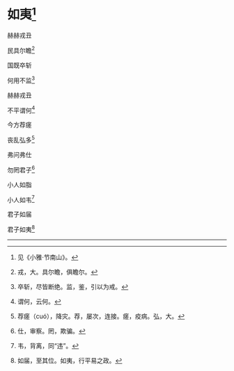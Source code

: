    

# 如夷[^1]

赫赫戎丑

民具尔瞻[^2]

国既卒斩

何用不监[^3]

赫赫戎丑

不平谓何[^4]

今方荐瘥

丧乱弘多[^5]

弗问弗仕

勿罔君子[^6]

小人如脂

小人如韦[^7]

君子如届

君子如夷[^8]

* * *

[^1]: 见《小雅·节南山》。
[^2]: 戎，大。具尔瞻，俱瞻尔。
[^3]: 卒斩，尽皆断绝。监，鉴，引以为戒。
[^4]: 谓何，云何。
[^5]: 荐瘥（cuó），降灾。荐，屡次，连接。瘥，疫病。弘，大。
[^6]: 仕，审察。罔，欺骗。
[^7]: 韦，背离，同“违”。
[^8]: 如届，至其位。如夷，行平易之政。